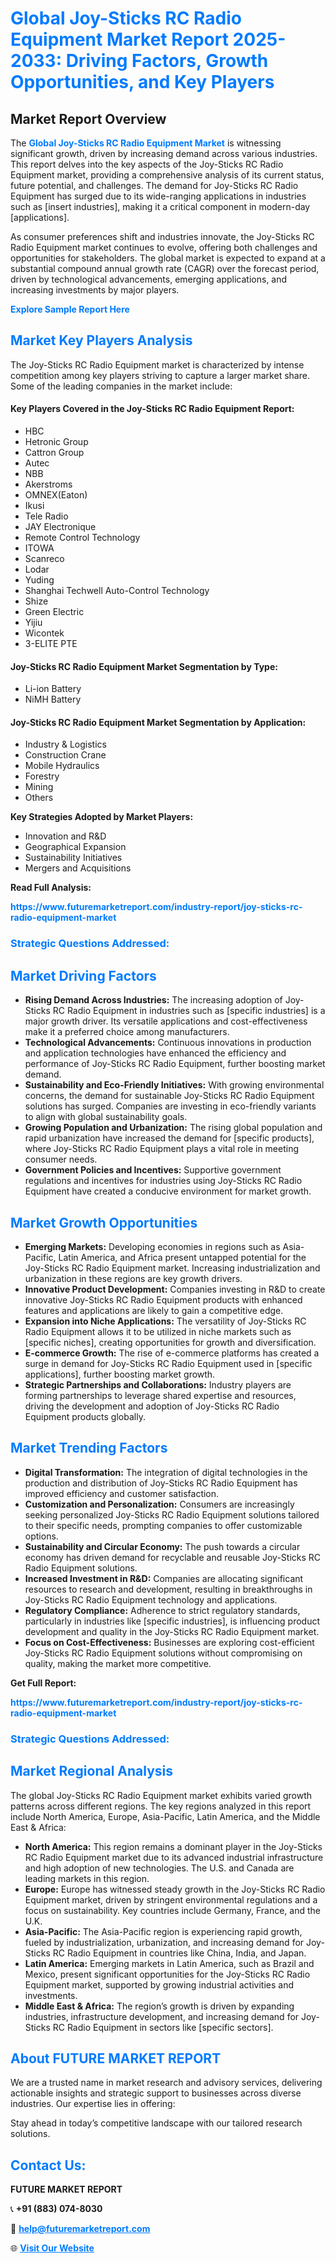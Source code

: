 <h1 style="color: #007BFF;">Global Joy-Sticks RC Radio Equipment Market Report 2025-2033: Driving Factors, Growth Opportunities, and Key Players</h1>

<section id="overview">
<h2>Market Report Overview</h2>
<p>The <a href="https://www.futuremarketreport.com/industry-report/joy-sticks-rc-radio-equipment-market" style="color: #007BFF; text-decoration: none;"><strong>Global Joy-Sticks RC Radio Equipment Market</strong></a> is witnessing significant growth, driven by increasing demand across various industries. This report delves into the key aspects of the Joy-Sticks RC Radio Equipment market, providing a comprehensive analysis of its current status, future potential, and challenges. The demand for Joy-Sticks RC Radio Equipment has surged due to its wide-ranging applications in industries such as [insert industries], making it a critical component in modern-day [applications].</p>
<p>As consumer preferences shift and industries innovate, the Joy-Sticks RC Radio Equipment market continues to evolve, offering both challenges and opportunities for stakeholders. The global market is expected to expand at a substantial compound annual growth rate (CAGR) over the forecast period, driven by technological advancements, emerging applications, and increasing investments by major players.</p>
</section>

<section id="overview">
<p><a href="https://www.futuremarketreport.com/request-sample/reportId=40473" style="color: #007BFF; text-decoration: none;"><strong>Explore Sample Report Here</strong></a></p>
</section>

<section id="key-players">
<h2 style="color: #007BFF;">Market Key Players Analysis</h2>
<p>The Joy-Sticks RC Radio Equipment market is characterized by intense competition among key players striving to capture a larger market share. Some of the leading companies in the market include:</p>
<h4>Key Players Covered in the Joy-Sticks RC Radio Equipment Report:</h4>
<ul><li>HBC</li><li>Hetronic Group</li><li>Cattron Group</li><li>Autec</li><li>NBB</li><li>Akerstroms</li><li>OMNEX(Eaton)</li><li>Ikusi</li><li>Tele Radio</li><li>JAY Electronique</li><li>Remote Control Technology</li><li>ITOWA</li><li>Scanreco</li><li>Lodar</li><li>Yuding</li><li>Shanghai Techwell Auto-Control Technology</li><li>Shize</li><li>Green Electric</li><li>Yijiu</li><li>Wicontek</li><li>3-ELITE PTE</li></ul>
<h4>Joy-Sticks RC Radio Equipment Market Segmentation by Type:</h4>
<ul><li>Li-ion Battery</li><li>NiMH Battery</li></ul>

<h4>Joy-Sticks RC Radio Equipment Market Segmentation by Application:</h4>
<ul><li>Industry &amp; Logistics</li><li>Construction Crane</li><li>Mobile Hydraulics</li><li>Forestry</li><li>Mining</li><li>Others</li></ul>
<p><strong>Key Strategies Adopted by Market Players:</strong></p>
<ul>
<li>Innovation and R&D</li>
<li>Geographical Expansion</li>
<li>Sustainability Initiatives</li>
<li>Mergers and Acquisitions</li>
</ul>
</section>

<section>
<p><strong>Read Full Analysis: </strong></p><a href="https://www.futuremarketreport.com/industry-report/joy-sticks-rc-radio-equipment-market" style="color: #007BFF; text-decoration: none;"><strong>https://www.futuremarketreport.com/industry-report/joy-sticks-rc-radio-equipment-market</strong></a>
<h3 style="color: #007BFF;">Strategic Questions Addressed:</h3>
</section>

<section id="driving-factors">
<h2 style="color: #007BFF;">Market Driving Factors</h2>
<ul>
<li><strong>Rising Demand Across Industries:</strong> The increasing adoption of Joy-Sticks RC Radio Equipment in industries such as [specific industries] is a major growth driver. Its versatile applications and cost-effectiveness make it a preferred choice among manufacturers.</li>
<li><strong>Technological Advancements:</strong> Continuous innovations in production and application technologies have enhanced the efficiency and performance of Joy-Sticks RC Radio Equipment, further boosting market demand.</li>
<li><strong>Sustainability and Eco-Friendly Initiatives:</strong> With growing environmental concerns, the demand for sustainable Joy-Sticks RC Radio Equipment solutions has surged. Companies are investing in eco-friendly variants to align with global sustainability goals.</li>
<li><strong>Growing Population and Urbanization:</strong> The rising global population and rapid urbanization have increased the demand for [specific products], where Joy-Sticks RC Radio Equipment plays a vital role in meeting consumer needs.</li>
<li><strong>Government Policies and Incentives:</strong> Supportive government regulations and incentives for industries using Joy-Sticks RC Radio Equipment have created a conducive environment for market growth.</li>
</ul>
</section>

<section id="growth-opportunities">
<h2 style="color: #007BFF;">Market Growth Opportunities</h2>
<ul>
<li><strong>Emerging Markets:</strong> Developing economies in regions such as Asia-Pacific, Latin America, and Africa present untapped potential for the Joy-Sticks RC Radio Equipment market. Increasing industrialization and urbanization in these regions are key growth drivers.</li>
<li><strong>Innovative Product Development:</strong> Companies investing in R&D to create innovative Joy-Sticks RC Radio Equipment products with enhanced features and applications are likely to gain a competitive edge.</li>
<li><strong>Expansion into Niche Applications:</strong> The versatility of Joy-Sticks RC Radio Equipment allows it to be utilized in niche markets such as [specific niches], creating opportunities for growth and diversification.</li>
<li><strong>E-commerce Growth:</strong> The rise of e-commerce platforms has created a surge in demand for Joy-Sticks RC Radio Equipment used in [specific applications], further boosting market growth.</li>
<li><strong>Strategic Partnerships and Collaborations:</strong> Industry players are forming partnerships to leverage shared expertise and resources, driving the development and adoption of Joy-Sticks RC Radio Equipment products globally.</li>
</ul>
</section>

<section id="trending-factors">
<h2 style="color: #007BFF;">Market Trending Factors</h2>
<ul>
<li><strong>Digital Transformation:</strong> The integration of digital technologies in the production and distribution of Joy-Sticks RC Radio Equipment has improved efficiency and customer satisfaction.</li>
<li><strong>Customization and Personalization:</strong> Consumers are increasingly seeking personalized Joy-Sticks RC Radio Equipment solutions tailored to their specific needs, prompting companies to offer customizable options.</li>
<li><strong>Sustainability and Circular Economy:</strong> The push towards a circular economy has driven demand for recyclable and reusable Joy-Sticks RC Radio Equipment solutions.</li>
<li><strong>Increased Investment in R&D:</strong> Companies are allocating significant resources to research and development, resulting in breakthroughs in Joy-Sticks RC Radio Equipment technology and applications.</li>
<li><strong>Regulatory Compliance:</strong> Adherence to strict regulatory standards, particularly in industries like [specific industries], is influencing product development and quality in the Joy-Sticks RC Radio Equipment market.</li>
<li><strong>Focus on Cost-Effectiveness:</strong> Businesses are exploring cost-efficient Joy-Sticks RC Radio Equipment solutions without compromising on quality, making the market more competitive.</li>
</ul>
</section>

<section>
<p><strong>Get Full Report: </strong></p><a href="https://www.futuremarketreport.com/industry-report/joy-sticks-rc-radio-equipment-market" style="color: #007BFF; text-decoration: none;"><strong>https://www.futuremarketreport.com/industry-report/joy-sticks-rc-radio-equipment-market</strong></a>
<h3 style="color: #007BFF;">Strategic Questions Addressed:</h3>
</section>


<section id="regional-analysis">
<h2 style="color: #007BFF;">Market Regional Analysis</h2>
<p>The global Joy-Sticks RC Radio Equipment market exhibits varied growth patterns across different regions. The key regions analyzed in this report include North America, Europe, Asia-Pacific, Latin America, and the Middle East & Africa:</p>
<ul>
<li><strong>North America:</strong> This region remains a dominant player in the Joy-Sticks RC Radio Equipment market due to its advanced industrial infrastructure and high adoption of new technologies. The U.S. and Canada are leading markets in this region.</li>
<li><strong>Europe:</strong> Europe has witnessed steady growth in the Joy-Sticks RC Radio Equipment market, driven by stringent environmental regulations and a focus on sustainability. Key countries include Germany, France, and the U.K.</li>
<li><strong>Asia-Pacific:</strong> The Asia-Pacific region is experiencing rapid growth, fueled by industrialization, urbanization, and increasing demand for Joy-Sticks RC Radio Equipment in countries like China, India, and Japan.</li>
<li><strong>Latin America:</strong> Emerging markets in Latin America, such as Brazil and Mexico, present significant opportunities for the Joy-Sticks RC Radio Equipment market, supported by growing industrial activities and investments.</li>
<li><strong>Middle East & Africa:</strong> The region’s growth is driven by expanding industries, infrastructure development, and increasing demand for Joy-Sticks RC Radio Equipment in sectors like [specific sectors].</li>
</ul>
</section>

<footer>
<h2 style="color: #007BFF;">About FUTURE MARKET REPORT</h2>
<p>We are a trusted name in market research and advisory services, delivering actionable insights and strategic support to businesses across diverse industries. Our expertise lies in offering:</p>

<p>Stay ahead in today’s competitive landscape with our tailored research solutions.</p>

<h2 style="color: #007BFF;">Contact Us:</h2>
<p><strong>FUTURE MARKET REPORT</strong></p>
<p>📞 <strong>+91 (883) 074-8030</strong></p>
<p>📧 <strong><a href="mailto:help@futuremarketreport.com" style="color: #007BFF;">help@futuremarketreport.com</a></strong></p>
<p>🌐 <strong><a href="https://www.futuremarketreport.com/" style="color: #007BFF;">Visit Our Website</a></strong></p>
</footer>